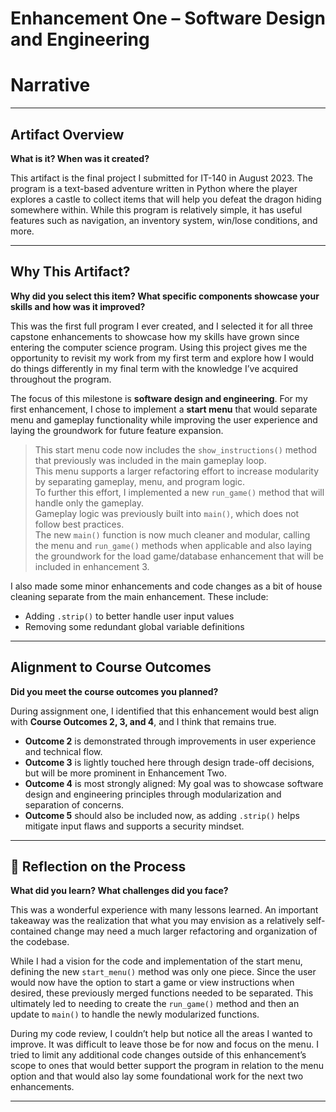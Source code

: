 # Enhancement One – Software Design and Engineering
# Narrative

---

## Artifact Overview  
**What is it? When was it created?**

This artifact is the final project I submitted for IT-140 in August 2023. The program is a text-based adventure written in Python where the player explores a castle to collect items that will help you defeat the dragon hiding somewhere within. While this program is relatively simple, it has useful features such as navigation, an inventory system, win/lose conditions, and more.

---

## Why This Artifact?  
**Why did you select this item? What specific components showcase your skills and how was it improved?**

This was the first full program I ever created, and I selected it for all three capstone enhancements to showcase how my skills have grown since entering the computer science program. Using this project gives me the opportunity to revisit my work from my first term and explore how I would do things differently in my final term with the knowledge I’ve acquired throughout the program.

The focus of this milestone is **software design and engineering**. For my first enhancement, I chose to implement a **start menu** that would separate menu and gameplay functionality while improving the user experience and laying the groundwork for future feature expansion.  


> This start menu code now includes the `show_instructions()` method that previously was included in the main gameplay loop.  
> This menu supports a larger refactoring effort to increase modularity by separating gameplay, menu, and program logic.  
> To further this effort, I implemented a new `run_game()` method that will handle only the gameplay.  
> Gameplay logic was previously built into `main()`, which does not follow best practices.  
> The new `main()` function is now much cleaner and modular, calling the menu and `run_game()` methods when applicable and also laying the groundwork for the load game/database enhancement that will be included in enhancement 3.

I also made some minor enhancements and code changes as a bit of house cleaning separate from the main enhancement. These include:

- Adding `.strip()` to better handle user input values
- Removing some redundant global variable definitions

---

## Alignment to Course Outcomes  
**Did you meet the course outcomes you planned?**

During assignment one, I identified that this enhancement would best align with **Course Outcomes 2, 3, and 4**, and I think that remains true.

- **Outcome 2** is demonstrated through improvements in user experience and technical flow.
- **Outcome 3** is lightly touched here through design trade-off decisions, but will be more prominent in Enhancement Two.
- **Outcome 4** is most strongly aligned: My goal was to showcase software design and engineering principles through modularization and separation of concerns.
- **Outcome 5** should also be included now, as adding `.strip()` helps mitigate input flaws and supports a security mindset.

---

## 🔁 Reflection on the Process  
**What did you learn? What challenges did you face?**

This was a wonderful experience with many lessons learned. An important takeaway was the realization that what you may envision as a relatively self-contained change may need a much larger refactoring and organization of the codebase.

While I had a vision for the code and implementation of the start menu, defining the new `start_menu()` method was only one piece. Since the user would now have the option to start a game or view instructions when desired, these previously merged functions needed to be separated. This ultimately led to needing to create the `run_game()` method and then an update to `main()` to handle the newly modularized functions.

During my code review, I couldn’t help but notice all the areas I wanted to improve. It was difficult to leave those be for now and focus on the menu. I tried to limit any additional code changes outside of this enhancement’s scope to ones that would better support the program in relation to the menu option and that would also lay some foundational work for the next two enhancements.

---
